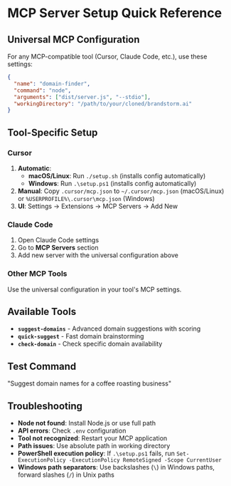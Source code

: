 # MCP Server Setup Quick Reference

## Universal MCP Configuration

For any MCP-compatible tool (Cursor, Claude Code, etc.), use these settings:

```json
{
  "name": "domain-finder",
  "command": "node",
  "arguments": ["dist/server.js", "--stdio"],
  "workingDirectory": "/path/to/your/cloned/brandstorm.ai"
}
```

## Tool-Specific Setup

### Cursor
1. **Automatic**: 
   - **macOS/Linux**: Run `./setup.sh` (installs config automatically)
   - **Windows**: Run `.\setup.ps1` (installs config automatically)
2. **Manual**: Copy `.cursor/mcp.json` to `~/.cursor/mcp.json` (macOS/Linux) or `%USERPROFILE%\.cursor\mcp.json` (Windows)
3. **UI**: Settings → Extensions → MCP Servers → Add New

### Claude Code
1. Open Claude Code settings
2. Go to **MCP Servers** section
3. Add new server with the universal configuration above

### Other MCP Tools
Use the universal configuration in your tool's MCP settings.

## Available Tools

- **`suggest-domains`** - Advanced domain suggestions with scoring
- **`quick-suggest`** - Fast domain brainstorming
- **`check-domain`** - Check specific domain availability

## Test Command
"Suggest domain names for a coffee roasting business"

## Troubleshooting

- **Node not found**: Install Node.js or use full path
- **API errors**: Check `.env` configuration
- **Tool not recognized**: Restart your MCP application
- **Path issues**: Use absolute path in working directory 
- **PowerShell execution policy**: If `.\setup.ps1` fails, run `Set-ExecutionPolicy -ExecutionPolicy RemoteSigned -Scope CurrentUser`
- **Windows path separators**: Use backslashes (`\`) in Windows paths, forward slashes (`/`) in Unix paths 